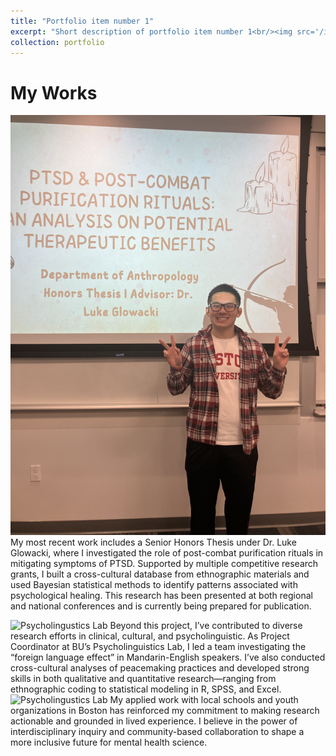 ```yaml
---
title: "Portfolio item number 1"
excerpt: "Short description of portfolio item number 1<br/><img src='/images/500x300.png'>"
collection: portfolio
---
```


My Works
======
![Senior Thesis](images/IMG_8771.JPG)
My most recent work includes a Senior Honors Thesis under Dr. Luke Glowacki, where I investigated the role of post-combat purification rituals in mitigating symptoms of PTSD. Supported by multiple competitive research grants, I built a cross-cultural database from ethnographic materials and used Bayesian statistical methods to identify patterns associated with psychological healing. This research has been presented at both regional and national conferences and is currently being prepared for publication.

![Psycholingustics Lab](IMG_7197.HEIC)
Beyond this project, I’ve contributed to diverse research efforts in clinical, cultural, and psycholinguistic. As Project Coordinator at BU’s Psycholinguistics Lab, I led a team investigating the “foreign language effect” in Mandarin-English speakers. I’ve also conducted cross-cultural analyses of peacemaking practices and developed strong skills in both qualitative and quantitative research—ranging from ethnographic coding to statistical modeling in R, SPSS, and Excel.
![Psycholingustics Lab](IMG_7214.HEIC)
My applied work with local schools and youth organizations in Boston has reinforced my commitment to making research actionable and grounded in lived experience. I believe in the power of interdisciplinary inquiry and community-based collaboration to shape a more inclusive future for mental health science. 
